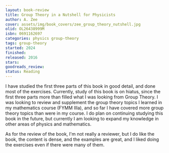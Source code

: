 ```yaml
---
layout: book-review
title: Group Theory in a Nutshell for Physicists
author: A. Zee
cover: assets/img/book_covers/zee_group_theory_nutshell.jpg
olid: OL26438999M
isbn: 0691162697
categories: physics group-theory
tags: group-theory
started: 2024
finished: 
released: 2016
stars: 
goodreads_review: 
status: Reading
---
```



I have studied the first three parts of this book in good detail, and done most of the exercises. Currently, study of this book is on hiatus, since the first three parts more than filled what I was looking from Group Theory.
I was looking to review and supplement the group theory topics I learned in my mathematics course (FYMM IIIa), and so far I have covered more group theory topics than were in my course.
I do plan on continuing studying this book in the future, but currently I am looking to expand my knowledge in other areas of physics and mathematics. 


As for the review of the book, I'm not really a reviewer, but I do like the book, the content is dense, and the examples are great, and I liked doing the exercises even if there were many of them.